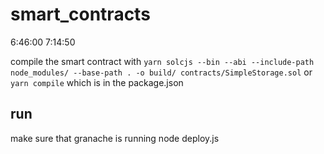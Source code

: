 # smart_contracts

6:46:00
7:14:50

compile the smart contract with
`yarn solcjs --bin --abi --include-path node_modules/ --base-path . -o build/ contracts/SimpleStorage.sol`
or
`yarn compile` which is in the package.json

## run

make sure that granache is running
node deploy.js
